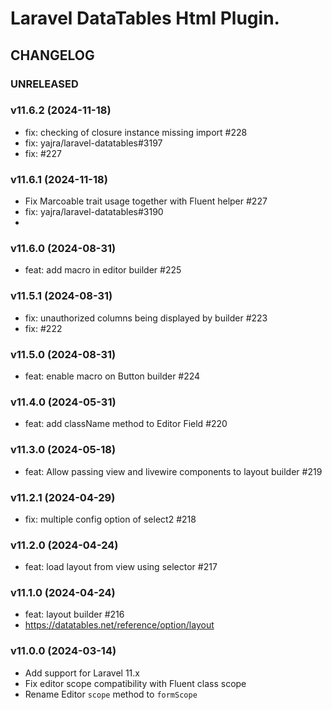 # Laravel DataTables Html Plugin.

## CHANGELOG

### UNRELEASED

### v11.6.2 (2024-11-18)

- fix: checking of closure instance missing import #228
- fix: yajra/laravel-datatables#3197 
- fix: #227

### v11.6.1 (2024-11-18)

- Fix Marcoable trait usage together with Fluent helper #227
- fix: yajra/laravel-datatables#3190
- 
### v11.6.0 (2024-08-31)

- feat: add macro in editor builder #225

### v11.5.1 (2024-08-31)

- fix: unauthorized columns being displayed by builder #223
- fix: #222

### v11.5.0 (2024-08-31)

- feat: enable macro on Button builder #224

### v11.4.0 (2024-05-31)

- feat: add className method to Editor Field #220

### v11.3.0 (2024-05-18)

- feat: Allow passing view and livewire components to layout builder #219

### v11.2.1 (2024-04-29)

- fix: multiple config option of select2 #218

### v11.2.0 (2024-04-24)

- feat: load layout from view using selector #217

### v11.1.0 (2024-04-24)

- feat: layout builder #216
- https://datatables.net/reference/option/layout

### v11.0.0 (2024-03-14)

- Add support for Laravel 11.x
- Fix editor scope compatibility with Fluent class scope
- Rename Editor `scope` method to `formScope`
